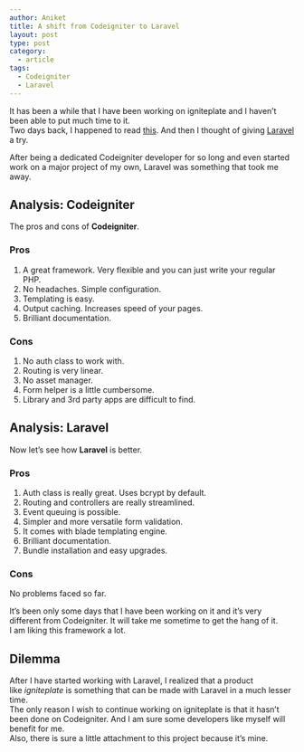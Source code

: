 ```yaml
---
author: Aniket
title: A shift from Codeigniter to Laravel
layout: post
type: post
category:
  - article
tags:
  - Codeigniter
  - Laravel
---
```

It has been a while that I have been working on igniteplate and I haven’t been able to put much time to it.  
Two days back, I happened to read [this][1]. And then I thought of giving [Laravel][2] a try.

After being a dedicated Codeigniter developer for so long and even started work on a major project of my own, Laravel was something that took me away.

## Analysis: Codeigniter

The pros and cons of **Codeigniter**.

### Pros

1.  A great framework. Very flexible and you can just write your regular PHP.
2.  No headaches. Simple configuration.
3.  Templating is easy.
4.  Output caching. Increases speed of your pages.
5.  Brilliant documentation.

### Cons

1.  No auth class to work with.
2.  Routing is very linear.
3.  No asset manager.
4.  Form helper is a little cumbersome.
5.  Library and 3rd party apps are difficult to find.

## Analysis: Laravel

Now let’s see how **Laravel** is better.

### Pros

1.  Auth class is really great. Uses bcrypt by default.
2.  Routing and controllers are really streamlined.
3.  Event queuing is possible.
4.  Simpler and more versatile form validation.
5.  It comes with blade templating engine.
6.  Brilliant documentation.
7.  Bundle installation and easy upgrades.

### Cons

No problems faced so far.

It’s been only some days that I have been working on it and it’s very different from Codeigniter. It will take me sometime to get the hang of it.  
I am liking this framework a lot.

## Dilemma

After I have started working with Laravel, I realized that a product like *igniteplate* is something that can be made with Laravel in a much lesser time.  
The only reason I wish to continue working on igniteplate is that it hasn’t been done on Codeigniter. And I am sure some developers like myself will benefit for me.  
Also, there is sure a little attachment to this project because it’s mine.

 [1]: http://www.ianlandsman.com/2012/02/22/laravel "Ian Landsman on Laravel"
 [2]: http://laravel.com "Laravel PHP"